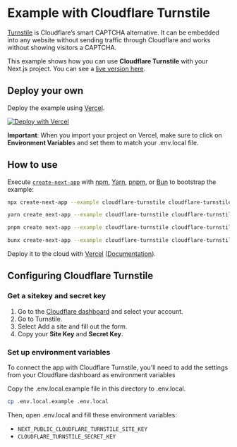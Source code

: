 # Example with Cloudflare Turnstile

[Turnstile](https://developers.cloudflare.com/turnstile/) is Cloudflare’s smart CAPTCHA alternative. It can be embedded into any website without sending traffic through Cloudflare and works without showing visitors a CAPTCHA.

This example shows how you can use **Cloudflare Turnstile** with your Next.js project. You can see a [live version here](https://with-cloudflare-turnstile.vercel.app/).

## Deploy your own

Deploy the example using [Vercel](https://vercel.com?utm_source=github&utm_medium=readme&utm_campaign=next-example).

[![Deploy with Vercel](https://vercel.com/button)](https://vercel.com/new/clone?repository-url=https://github.com/vercel/next.js/tree/canary/examples/cloudflare-turnstile&project-name=cloudflare-turnstile&repository-name=cloudflare-turnstile)

**Important**: When you import your project on Vercel, make sure to click on **Environment Variable**s and set them to match your .env.local file.

## How to use

Execute [`create-next-app`](https://github.com/vercel/next.js/tree/canary/packages/create-next-app) with [npm](https://docs.npmjs.com/cli/init), [Yarn](https://yarnpkg.com/lang/en/docs/cli/create/), [pnpm](https://pnpm.io), or [Bun](https://bun.sh/docs/cli/bunx) to bootstrap the example:

```bash
npx create-next-app --example cloudflare-turnstile cloudflare-turnstile-app
```

```bash
yarn create next-app --example cloudflare-turnstile cloudflare-turnstile-app
```

```bash
pnpm create next-app --example cloudflare-turnstile cloudflare-turnstile-app
```

```bash
bunx create-next-app --example cloudflare-turnstile cloudflare-turnstile-app
```

Deploy it to the cloud with [Vercel](https://vercel.com/new?utm_source=github&utm_medium=readme&utm_campaign=next-example) ([Documentation](https://nextjs.org/docs/deployment)).

## Configuring Cloudflare Turnstile

### Get a sitekey and secret key

1. Go to the [Cloudflare dashboard](https://dash.cloudflare.com/?to=/:account/turnstile) and select your account.
2. Go to Turnstile.
3. Select Add a site and fill out the form.
4. Copy your **Site Key** and **Secret Key**.

### Set up environment variables

To connect the app with Cloudflare Turnstile, you'll need to add the settings from your Cloudflare dashboard as environment variables

Copy the .env.local.example file in this directory to .env.local.

```bash
cp .env.local.example .env.local
```

Then, open .env.local and fill these environment variables:

- `NEXT_PUBLIC_CLOUDFLARE_TURNSTILE_SITE_KEY`
- `CLOUDFLARE_TURNSTILE_SECRET_KEY`
